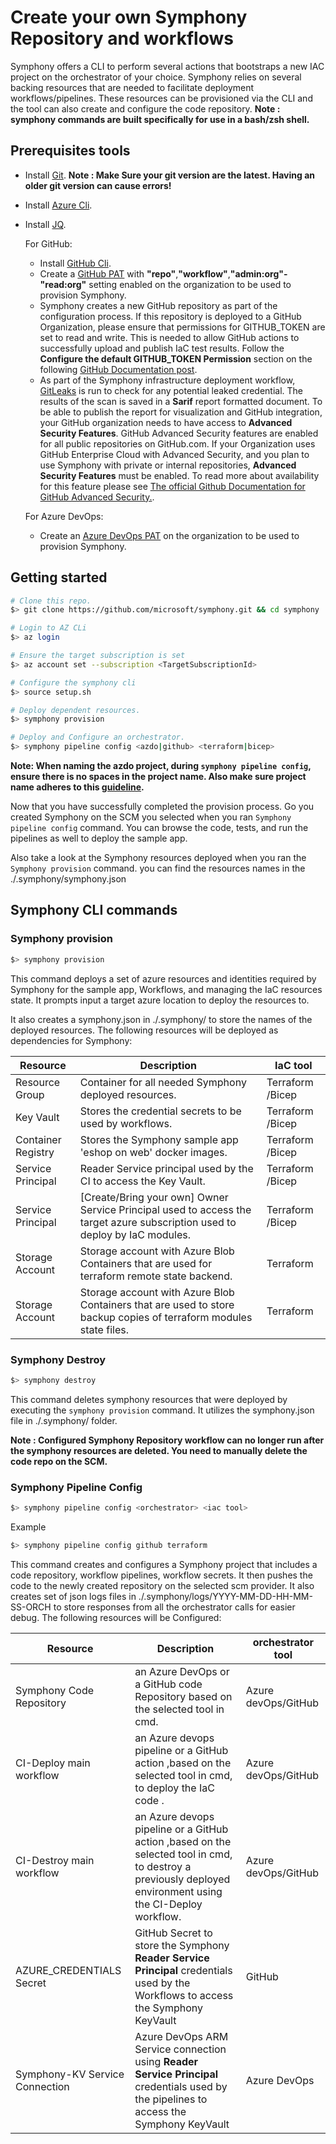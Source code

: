 # Create your own Symphony Repository and workflows

Symphony offers a CLI to perform several actions that bootstraps a new IAC project on the orchestrator of your choice. Symphony relies on several backing resources that are needed to facilitate deployment workflows/pipelines. These resources can be provisioned via the CLI and the tool can also create and configure the code repository.
**Note : symphony commands are built specifically for use in a bash/zsh shell.**

## Prerequisites tools

- Install [Git](https://git-scm.com/book/en/v2/Getting-Started-Installing-Git). **Note : Make Sure your git version are the latest. Having an older git version can cause errors!**
- Install [Azure Cli](https://docs.microsoft.com/cli/azure).
- Install [JQ](https://stedolan.github.io/jq).

  For GitHub:
  - Install [GitHub Cli](https://docs.github.com/en/github-cli/github-cli/about-github-cli).
  - Create a [GitHub PAT](https://docs.github.com/en/enterprise-server@3.4/authentication/keeping-your-account-and-data-secure/creating-a-personal-access-token) with **"repo"**,**"workflow"**,**"admin:org"-"read:org"** setting enabled on the organization to be used to provision Symphony.
  - Symphony creates a new GitHub repository as part of the configuration process. If this repository is deployed to a GitHub Organization, please ensure that permissions for GITHUB_TOKEN are set to read and write.  This is needed to allow GitHub actions to successfully upload and publish IaC test results. Follow the **Configure the default GITHUB_TOKEN Permission** section on the following [GitHub Documentation post](https://docs.github.com/en/repositories/managing-your-repositorys-settings-and-features/enabling-features-for-your-repository/managing-github-actions-settings-for-a-repository#setting-the-permissions-of-the-github_token-for-your-repository).
  - As part of the Symphony infrastructure deployment workflow, [GitLeaks](https://github.com/gitleaks/gitleaks) is run to check for any potential leaked credential. The results of the scan is saved in a **Sarif** report formatted document. To be able to publish the report for visualization and GitHub integration, your GitHub organization needs to have access to  **Advanced Security Features**. GitHub Advanced Security features are enabled for all public repositories on GitHub.com. If your Organization uses GitHub Enterprise Cloud with Advanced Security, and you plan to use Symphony with private or internal repositories, **Advanced Security Features** must be enabled. To read more about availability for this feature please see  [The official Github Documentation for GitHub Advanced Security.](https://docs.github.com/en/get-started/learning-about-github/about-github-advanced-security).

  For Azure DevOps:
  - Create an [Azure DevOps PAT](https://learn.microsoft.com/azure/devops/organizations/accounts/use-personal-access-tokens-to-authenticate?view=azure-devops&tabs=Windows) on the organization to be used to provision Symphony.

## Getting started

```bash
# Clone this repo.
$> git clone https://github.com/microsoft/symphony.git && cd symphony

# Login to AZ CLi 
$> az login

# Ensure the target subscription is set
$> az account set --subscription <TargetSubscriptionId>

# Configure the symphony cli 
$> source setup.sh

# Deploy dependent resources.
$> symphony provision

# Deploy and Configure an orchestrator.
$> symphony pipeline config <azdo|github> <terraform|bicep>
```

**Note: When naming the azdo project, during `symphony pipeline config`, ensure there is no spaces in the project name. Also make sure project name adheres to this [guideline](https://learn.microsoft.com/en-us/azure/devops/organizations/settings/naming-restrictions?view=azure-devops#project-names).**

Now that you have successfully completed the provision process. Go you created Symphony on the SCM you selected when you ran `Symphony pipeline config` command. You can browse the code, tests, and run the pipelines as well to deploy the sample app.

Also take a look at the Symphony resources deployed when you ran the `Symphony provision` command. you can find the resources names in the ./.symphony/symphony.json

## Symphony CLI commands

### Symphony provision

```bash
$> symphony provision
```

This command deploys a set of azure resources and identities required by Symphony for the sample app, Workflows, and managing the IaC resources state. It prompts input a target azure location to deploy the resources to.

It also creates a symphony.json in ./.symphony/ to store the names of the deployed resources.
The following resources will be deployed as dependencies for Symphony:

| Resource           | Description                                                                                         | IaC tool|
| -----------        | --------------------------------------------------------------------------------------------------  | --------|
| Resource Group     | Container for all needed Symphony deployed resources.                                               | Terraform /Bicep|
| Key Vault          | Stores the credential secrets to be used by workflows.                                       | Terraform /Bicep|
| Container Registry | Stores the Symphony sample app 'eshop on web' docker images.                                        | Terraform /Bicep|
| Service Principal  | Reader Service principal used by the CI to access the Key Vault.                                    | Terraform /Bicep|
| Service Principal  | [Create/Bring your own] Owner Service Principal used to access the target azure subscription used to deploy by IaC modules. | Terraform /Bicep|
| Storage Account    | Storage account with Azure Blob Containers that are used for terraform remote state backend.                       | Terraform|
| Storage Account    | Storage account with Azure Blob Containers that are used to store backup copies of terraform modules state files.            | Terraform|

### Symphony Destroy

```bash
$> symphony destroy
```

This command deletes symphony resources that were deployed by executing the `symphony provision` command. It utilizes the symphony.json file in ./.symphony/ folder.

**Note : Configured Symphony Repository workflow can no longer run after the symphony resources are deleted. You need to manually delete the code repo on the SCM.**

### Symphony Pipeline Config

```bash
$> symphony pipeline config <orchestrator> <iac tool>
```

Example

```bash
$> symphony pipeline config github terraform
```

This command creates and configures a Symphony project that includes a code repository, workflow pipelines, workflow secrets. It then pushes the code to the newly created repository on the selected scm provider. It also creates set of json logs files in ./.symphony/logs/YYYY-MM-DD-HH-MM-SS-ORCH to store responses from all the orchestrator calls for easier debug. The following resources will be Configured:

| Resource                      | Description                                                                                         | orchestrator tool   |
| ----------------------------- | --------------------------------------------------------------------------------------------------  | ------------------- |
| Symphony Code Repository      | an Azure DevOps or a GitHub code Repository based on the selected tool in cmd.                      | Azure devOps/GitHub |
| CI-Deploy main workflow       | an Azure devops pipeline or a GitHub action ,based on the selected tool in cmd, to deploy the IaC code .                      | Azure devOps/GitHub |
| CI-Destroy main workflow      | an Azure devops pipeline or a GitHub action ,based on the selected tool in cmd, to destroy a previously deployed environment using the CI-Deploy workflow. | Azure devOps/GitHub |
|AZURE_CREDENTIALS Secret       | GitHub Secret to store the Symphony **Reader Service Principal** credentials used by the Workflows to access the Symphony KeyVault | GitHub |
|Symphony-KV Service Connection | Azure DevOps ARM Service connection using **Reader Service Principal** credentials used by the pipelines to access the Symphony KeyVault | Azure DevOps |
